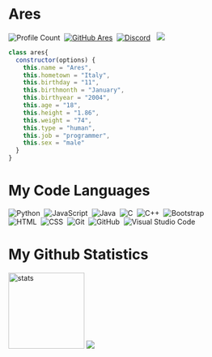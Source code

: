 # Ares
![Profile Count](https://komarev.com/ghpvc/?username=areskhu&color=red)&nbsp;
[![GitHub Ares](https://img.shields.io/github/followers/richardsistemler?label=follow&style=social)](https://github.com/areskhu)&nbsp;
<a href="https://discord.com/users/941983928045166623"><img alt="Discord" src="https://img.shields.io/badge/@▽ areskhu-2f3236?style=flat&logo=discord&logoColor=blue" /></a> &nbsp;
<a href="https://instagram.com/areszm95"><img src="https://img.shields.io/badge/@areszm95-E4405F?style=flat&logo=Instagram&logoColor=white"/></a> &nbsp;
```js
class ares{
  constructor(options) {
    this.name = "Ares",
    this.hometown = "Italy",
    this.birthday = "11",
    this.birthmonth = "January",
    this.birthyear = "2004",
    this.age = "18",
    this.height = "1.86",
    this.weight = "74",
    this.type = "human",
    this.job = "programmer",
    this.sex = "male"
  }
}
```
# My Code Languages
![Python](https://img.shields.io/badge/-Python-05122A?style=flat&logo=python)&nbsp;
![JavaScript](https://img.shields.io/badge/-JavaScript-05122A?style=flat&logo=javascript)&nbsp;
![Java](https://img.shields.io/badge/-Java-05122A?style=flat&logo=Java&logoColor=FFA518)&nbsp;
![C](https://img.shields.io/badge/-C-05122A?style=flat&logo=C&logoColor=A8B9CC)&nbsp;
![C++](https://img.shields.io/badge/-C++-05122A?style=flat&logo=C%2B%2B&logoColor=00599C)&nbsp;
![Bootstrap](https://img.shields.io/badge/-Bootstrap-05122A?style=flat&logo=bootstrap&logoColor=563D7C)\
![HTML](https://img.shields.io/badge/-HTML-05122A?style=flat&logo=HTML5)&nbsp;
![CSS](https://img.shields.io/badge/-CSS-05122A?style=flat&logo=CSS3&logoColor=1572B6)&nbsp;
![Git](https://img.shields.io/badge/-Git-05122A?style=flat&logo=git)&nbsp;
![GitHub](https://img.shields.io/badge/-GitHub-05122A?style=flat&logo=github)&nbsp;
![Visual Studio Code](https://img.shields.io/badge/-Visual%20Studio%20Code-05122A?style=flat&logo=visual-studio-code&logoColor=007ACC)&nbsp;


# My Github Statistics
   <img src="https://github-readme-stats.vercel.app/api?username=areskhu&count_private=true&show_icons=true&theme=dark&hide_border=true" width="%100" height="150px" alt="stats" />
<img src="https://github-profile-trophy.vercel.app/?username=AresPerfects&theme=radical" />
</p>

